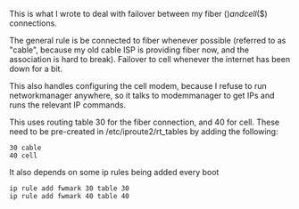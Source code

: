 This is what I wrote to deal with failover between my fiber ($) and cell ($$) connections.

The general rule is be connected to fiber whenever possible (referred to as "cable", because my
old cable ISP is providing fiber now, and the association is hard to break).  Failover to cell
whenever the internet has been down for a bit.

This also handles configuring the cell modem, because I refuse to run networkmanager anywhere, so 
it talks to modemmanager to get IPs and runs the relevant IP commands.

This uses routing table 30 for the fiber connection, and 40 for cell.  These need to be pre-created
in /etc/iproute2/rt_tables by adding the following:

```
30 cable
40 cell
```

It also depends on some ip rules being added every boot

```
ip rule add fwmark 30 table 30
ip rule add fwmark 40 table 40
```
